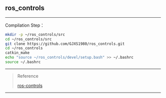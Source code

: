 ## ros_controls
****************************************
Compilation Step：
```bash
mkdir -p ~/ros_controls/src
cd ~/ros_controls/src
git clone https://github.com/GJXS1980/ros_controls.git
cd ~/ros_controls
catkin_make
echo "source ~/ros_controls/devel/setup.bash" >> ~/.bashrc 
source ~/.bashrc
```


****************************************
>Reference
>
>[ros-controls](https://github.com/ros-controls)

****************************************
